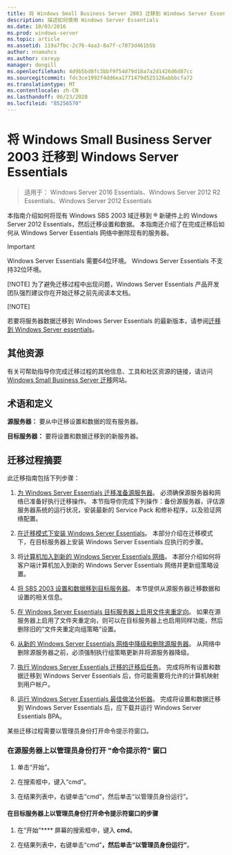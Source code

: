 ```yaml
---
title: 将 Windows Small Business Server 2003 迁移到 Windows Server Essentials
description: 描述如何使用 Windows Server Essentials
ms.date: 10/03/2016
ms.prod: windows-server
ms.topic: article
ms.assetid: 119a7fbc-2c76-4aa3-8a7f-c7073d461b5b
author: nnamuhcs
ms.author: coreyp
manager: dongill
ms.openlocfilehash: 4d9b5bd8fc3bbf9f54d79d18a7a2d1426d6d87cc
ms.sourcegitcommit: fdc3ce1992f4dd6ea1771479d525126abbbcfa72
ms.translationtype: MT
ms.contentlocale: zh-CN
ms.lasthandoff: 06/23/2020
ms.locfileid: "85256570"
---
```

# <a name="migrate-windows-small-business-server-2003-to-windows-server-essentials"></a>将 Windows Small Business Server 2003 迁移到 Windows Server Essentials

>适用于： Windows Server 2016 Essentials、Windows Server 2012 R2 Essentials、Windows Server 2012 Essentials

本指南介绍如何将现有 Windows SBS 2003 域迁移到 &reg; 新硬件上的 Windows Server 2012 Essentials，然后迁移设置和数据。 本指南还介绍了在完成迁移后如何从 Windows Server Essentials 网络中删除现有的服务器。  
  
> [!IMPORTANT]
>   Windows Server Essentials 需要64位环境。  Windows Server Essentials 不支持32位环境。  
> 
> [!NOTE]
>  为了避免迁移过程中出现问题，Windows Server Essentials 产品开发团队强烈建议你在开始迁移之前先阅读本文档。  
> 
> [!NOTE]
> 
>  若要将服务器数据迁移到 Windows Server Essentials 的最新版本，请参阅[迁移到 Windows Server essentials](Migrate-from-Previous-Versions-to-Windows-Server-Essentials-or-Windows-Server-Essentials-Experience.md)。  

  
## <a name="additional-resources"></a>其他资源  
 有关可帮助指导你完成迁移过程的其他信息、工具和社区资源的链接，请访问[Windows Small Business Server 迁移](https://go.microsoft.com/fwlink/?LinkId=217520)网站。  
  
## <a name="terms-and-definitions"></a>术语和定义  
 **源服务器：** 要从中迁移设置和数据的现有服务器。  
  
 **目标服务器：** 要将设置和数据迁移到的新服务器。  
  
## <a name="migration-process-summary"></a>迁移过程摘要  
 此迁移指南包括下列步骤：  
  

1.  [为 Windows Server Essentials 迁移准备源服务器](Prepare-your-Source-Server-for-Windows-Server-Essentials-migration.md)。  必须确保源服务器和网络已准备好执行迁移操作。 本节指导你完成下列操作：备份源服务器，评估源服务器系统的运行状况，安装最新的 Service Pack 和修补程序，以及验证网络配置。  
  
2.  [在迁移模式下安装 Windows Server Essentials](Install-Windows-Server-Essentials-in-migration-mode.md)。  本部分介绍在迁移模式下，在目标服务器上安装 Windows Server Essentials 应执行的步骤。  
  
3.  将[计算机加入到新的 Windows Server Essentials 网络](Join-computers-to-the-new-Windows-Server-Essentials-network.md)。  本部分介绍如何将客户端计算机加入到新的 Windows Server Essentials 网络并更新组策略设置。  
  
4.  [将 SBS 2003 设置和数据移到目标服务器](Move-Windows-SBS-2003-settings-and-data-to-the-Destination-Server-for-Windows-Server-Essentials-migration.md)。  本节提供从源服务器迁移数据和设置的相关信息。  
  
5.  [在 Windows Server Essentials 目标服务器上启用文件夹重定向](Enable-folder-redirection-on-the-Windows-Server-Essentials-Destination-Server.md)。  如果在源服务器上启用了文件夹重定向，则可以在目标服务器上也启用同样功能，然后删除旧的“文件夹重定向组策略”设置。  
  
6.  [从新的 Windows Server Essentials 网络中降级和删除源服务器](Demote-and-remove-the-Source-Server-from-the-new-Windows-Server-Essentials-network.md)。  从网络中删除源服务器之前，必须强制执行组策略更新并将源服务器降级。  
  
7.  [执行 Windows Server Essentials 迁移的迁移后任务](Perform-post-migration-tasks-for-Windows-Server-Essentials-migration.md)。  完成将所有设置和数据迁移到 Windows Server Essentials 后，你可能需要将允许的计算机映射到用户帐户。  
  
8.  [运行 Windows Server Essentials 最佳做法分析器](Run-the-Windows-Server-Essentials-Best-Practices-Analyzer.md)。  完成将设置和数据迁移到 Windows Server Essentials 后，应下载并运行 Windows Server Essentials BPA。   

  
 某些迁移过程需要以管理员身份打开命令提示符窗口。  
  
###  <a name="to-open-a-command-prompt-window-on-the-source-server-as-an-administrator"></a><a name="BKMK_OpenACommandPromptAsAdmin"></a>在源服务器上以管理员身份打开 "命令提示符" 窗口  
  
1.  单击“开始”。  
  
2.  在搜索框中，键入“cmd”。  
  
3.  在结果列表中，右键单击“cmd”，然后单击“以管理员身份运行”。  
  
#### <a name="to-open-a-command-prompt-window-on-the-destination-server-as-an-administrator"></a>在目标服务器上以管理员身份打开命令提示符窗口的步骤  
  
1.  在“开始”**** 屏幕的搜索框中，键入 **cmd**。  
  
2.  在结果列表中，右键单击“cmd”****，然后单击“以管理员身份运行”****。
